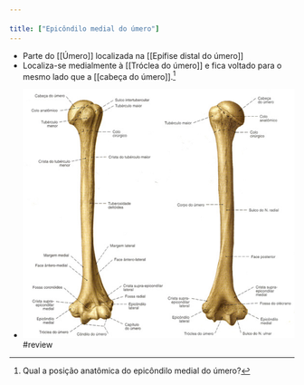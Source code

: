 ```yaml
---

title: ["Epicôndilo medial do úmero"]
---
```

+ Parte do [[Úmero]] localizada na [[Epífise distal do úmero]]
+  Localiza-se medialmente à [[Tróclea do úmero]] e fica voltado para o mesmo lado que a [[cabeça do úmero]].[^564038]

[^564038]: Qual a posição anatômica do epicôndilo medial do úmero?

+ ![Pasted image 20210412113454.png](Pasted%20image%2020210412113454.png)
#review 
